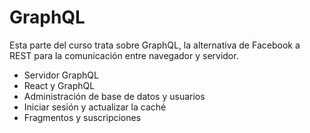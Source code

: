 # GraphQL

Esta parte del curso trata sobre GraphQL, la alternativa de Facebook a REST para la comunicación entre navegador y servidor.

* Servidor GraphQL
* React y GraphQL
* Administración de base de datos y usuarios
* Iniciar sesión y actualizar la caché
* Fragmentos y suscripciones